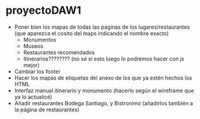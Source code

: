 # proyectoDAW1
* Poner bien los mapas de todas las páginas de los lugares/restaurantes (que aparezca el cosito del maps indicando el nombre exacto)
  * Monumentos
  * Museos
  * Restaurantes recomendados
  * Itinerarios???????? (no sé si esto luego lo podremos hacer con js mejor)
* Cambiar los footer
* Hacer los mapas de etiquetas del anexo de los que ya estén hechos los HTML
* Interfaz manual itinerario y monumento (hacerlo según el wireframe que ya lo actualicé)
* Añadir restaurantes Bodega Santiago, y Bistronimo (añadirlos también a la página de restaurantes)

